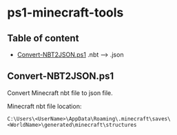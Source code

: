 # ps1-minecraft-tools
## Table of content
- [Convert-NBT2JSON.ps1](#Convert-NBT2JSON.ps1) .nbt --> .json

## Convert-NBT2JSON.ps1
Convert Minecraft nbt file to json file.

Minecraft nbt file location:
```
C:\Users\<UserName>\AppData\Roaming\.minecraft\saves\<WorldName>\generated\minecraft\structures
```

